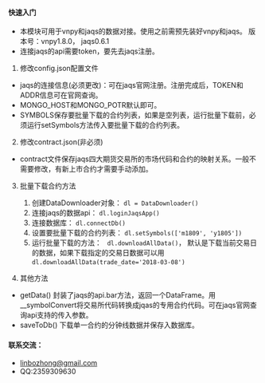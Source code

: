 #### 快速入门

- 本模块可用于vnpy和jaqs的数据对接。使用之前需预先装好vnpy和jaqs。
版本号：vnpy1.8.0， jaqs0.6.1
- 连接jaqs的api需要token，要先去jaqs注册。


1. 修改config.json配置文件

- jaqs的连接信息(必须更改)：可在jaqs官网注册。注册完成后，TOKEN和ADDR信息可在官网查询。
- MONGO_HOST和MONGO_POTR默认即可。
- SYMBOLS保存要批量下载的合约列表，如果是空列表，运行批量下载前，必须运行setSymbols方法传入要批量下载的合约列表。

2. 修改contract.json(非必须)
- contract文件保存jaqs四大期货交易所的市场代码和合约的映射关系。一般不需要修改，有新上市合约才需要手动添加。

3. 批量下载合约方法
    1. 创建DataDownloader对象：
    `dl = DataDownloader()`
    2. 连接jaqs的数据api：
    `dl.loginJaqsApp()`
    3. 连接数据库：
    `dl.connectDb()`
    4. 设置要批量下载的合约列表：
    `dl.setSymbols(['m1809', 'y1805'])`
    5. 运行批量下载的方法：
   ` dl.downloadAllData()`， 默认是下载当前交易日的数据，如果下载指定的交易日数据可以用
   `dl.downloadAllData(trade_date='2018-03-08')`
   
4. 其他方法
- getData()
封装了jaqs的api.bar方法，返回一个DataFrame。用__symbolConvert将交易所代码转换成jqas的专用合约代码。可在jaqs官网查询api支持的传入参数。
- saveToDb()
下载单一合约的分钟线数据并保存入数据库。


#### 联系交流：
- linbozhong@gmail.com
- QQ:2359309630